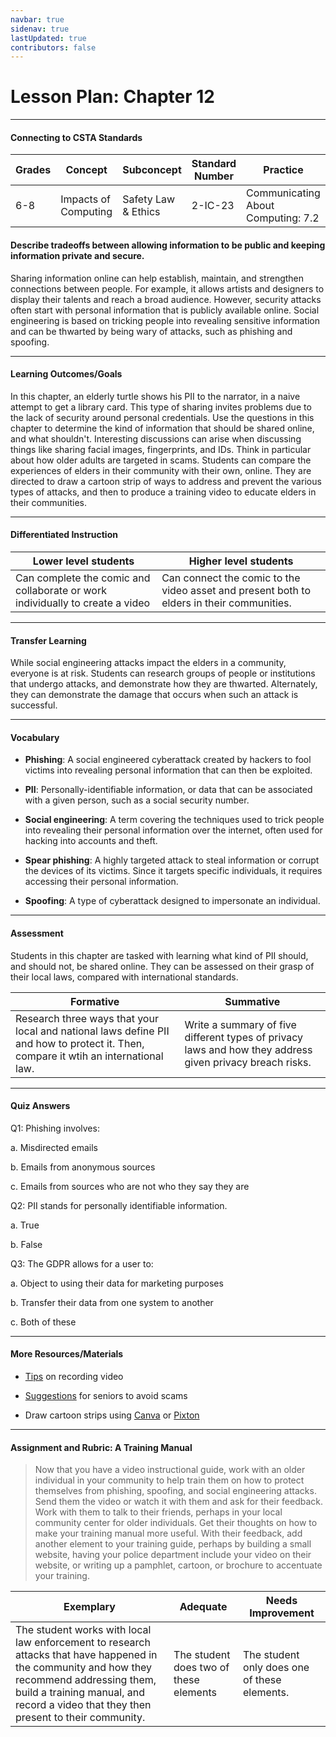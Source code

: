 ```yaml
---
navbar: true
sidenav: true
lastUpdated: true
contributors: false
---
```


# Lesson Plan: Chapter 12
---
#### Connecting to CSTA Standards

Grades | Concept | Subconcept | Standard Number | Practice
---|---|---|---|---
6-8 | Impacts of Computing | Safety Law & Ethics| 2-IC-23 | Communicating About Computing: 7.2 |

#### Describe tradeoffs between allowing information to be public and keeping information private and secure.

Sharing information online can help establish, maintain, and strengthen connections between people. For example, it allows artists and designers to display their talents and reach a broad audience. However, security attacks often start with personal information that is publicly available online. Social engineering is based on tricking people into revealing sensitive information and can be thwarted by being wary of attacks, such as phishing and spoofing.

---

#### Learning Outcomes/Goals

In this chapter, an elderly turtle shows his PII to the narrator, in a naive attempt to get a library card. This type of sharing invites problems due to the lack of security around personal credentials. Use the questions in this chapter to determine the kind of information that should be shared online, and what shouldn't. Interesting discussions can arise when discussing things like sharing facial images, fingerprints, and IDs. Think in particular about how older adults are targeted in scams. Students can compare the experiences of elders in their community with their own, online. They are directed to draw a cartoon strip of ways to address and prevent the various types of attacks, and then to produce a training video to educate elders in their communities.

---

#### Differentiated Instruction

Lower level students | Higher level students
---|---
Can complete the comic and collaborate or work individually to create a video | Can connect the comic to the video asset and present both to elders in their communities. 

---

#### Transfer Learning

While social engineering attacks impact the elders in a community, everyone is at risk. Students can research groups of people or institutions that undergo attacks, and demonstrate how they are thwarted. Alternately, they can demonstrate the damage that occurs when such an attack is successful.

---

#### Vocabulary

- **Phishing**:  A social engineered cyberattack created by hackers to fool victims into revealing personal information that can then be exploited. 
 
- **PII**: Personally-identifiable information, or data that can be associated with a given person, such as a social security number.

- **Social engineering**: A term covering the techniques used to trick people into revealing their personal information over the internet, often used for hacking into accounts and theft. 

- **Spear phishing**: A highly targeted attack to steal information or corrupt the devices of its victims. Since it targets specific individuals, it requires accessing their personal information.

- **Spoofing**: A type of cyberattack designed to impersonate an individual.

---

#### Assessment

Students in this chapter are tasked with learning what kind of PII should, and should not, be shared online. They can be assessed on their grasp of their local laws, compared with international standards. 

Formative | Summative
---|---
Research three ways that your local and national laws define PII and how to protect it. Then, compare it wtih an international law. | Write a summary of five different types of privacy laws and how they address given privacy breach risks.

---

#### Quiz Answers

Q1:	Phishing involves:  

a.	Misdirected emails 

b.	Emails from anonymous sources  

c.	<span class="highlight">Emails from sources who are not who they say they are</span>  

Q2:	PII stands for personally identifiable information.  

a.	<span class="highlight">True</span>  

b.	False 

Q3:	The GDPR allows for a user to:  

a.	Object to using their data for marketing purposes  

b.	Transfer their data from one system to another  

c.	<span class="highlight">Both of these</span> 

---

#### More Resources/Materials

- [Tips](https://wistia.com/learn/production/shooting-video-by-yourself) on recording video

- [Suggestions](https://ncoa.org/article/how-to-prevent-phishing-scams-a-guide-for-seniors) for seniors to avoid scams

- Draw cartoon strips using [Canva](https://canva.com) or [Pixton](https://app.pixton.com)

---

#### Assignment and Rubric: A Training Manual

> Now that you have a video instructional guide, work with an older individual in your community to help train them on how to protect themselves from phishing, spoofing, and social engineering attacks. Send them the video or watch it with them and ask for their feedback. Work with them to talk to their friends, perhaps in your local community center for older individuals. Get their thoughts on how to make your training manual more useful. With their feedback, add another element to your training guide, perhaps by building a small website, having your police department include your video on their website, or writing up a pamphlet, cartoon, or brochure to accentuate your training. 

Exemplary | Adequate | Needs Improvement 
---|---|---
The student works with local law enforcement to research attacks that have happened in the community and how they recommend addressing them, build a training manual, and record a video that they then present to their community.  | The student does two of these elements | The student only does one of these elements.